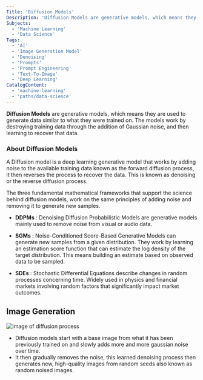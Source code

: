 ```yaml
---
Title: 'Diffusion Models'
Description: 'Diffusion Models are generative models, which means they are used to generate data similar to what they were trained on. The models work by destroying training data through the addition of Gaussian noise, and then learning to recover that data.'
Subjects:
  - 'Machine Learning'
  - 'Data Science'
Tags:
  - 'AI'
  - 'Image Generation Model'
  - 'Denoising'
  - 'Prompts'
  - 'Prompt Engineering'
  - 'Text-To-Image'
  - 'Deep Learning'
CatalogContent:
  - 'machine-learning'
  - 'paths/data-science'
---
```


**Diffusion Models** are generative models, which means they are used to generate data similar to what they were trained on. The models work by destroying training data through the addition of Gaussian noise, and then learning to recover that data.

### About Diffusion Models

A Diffusion model is a deep learning generative model that works by adding noise to the available training data known as the forward diffusion process, it then reverses the process to recover the data. This is known as denoising or the reverse diffusion process.

The three fundamental mathematical frameworks that support the science behind diffusion models, work on the same principles of adding noise and removing it to generate new samples.

- **DDPMs** : Denoising Diffusion Probabilistic Models are generative models mainly used to remove noise from visual or audio data.

- **SGMs** : Noise-Conditioned Score-Based Generative Models can generate new samples from a given distribution. They work by learning an estimation score function that can estimate the log density of the target distribution. This means building an estimate based on observed data to be sampled.

- **SDEs** : Stochastic Differential Equations describe changes in random processes concerning time. Widely used in physics and financial markets involving random factors that significantly impact market outcomes.

## Image Generation

![image of diffusion process](https://raw.githubusercontent.com/Codecademy/docs/main/media/ai-diffusion-model-example.png)

- Diffusion models start with a base image from what it has been previously trained on and slowly adds more and more gaussian noise over time.
- It then gradually removes the noise, this learned denoising process then generates new, high-quality images from random seeds also known as random noised images.
